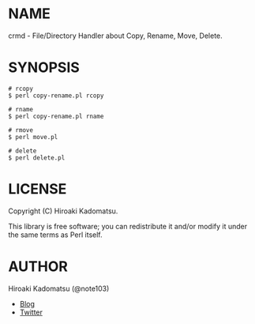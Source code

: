 # NAME

crmd - File/Directory Handler about Copy, Rename, Move, Delete.

# SYNOPSIS

    # rcopy
    $ perl copy-rename.pl rcopy

    # rname
    $ perl copy-rename.pl rname

    # rmove
    $ perl move.pl

    # delete
    $ perl delete.pl

# LICENSE

Copyright (C) Hiroaki Kadomatsu.

This library is free software; you can redistribute it and/or modify
it under the same terms as Perl itself.

# AUTHOR

Hiroaki Kadomatsu (@note103)

- [Blog](http://note103.hateblo.jp/)
- [Twitter](https://twitter.com/note103)
